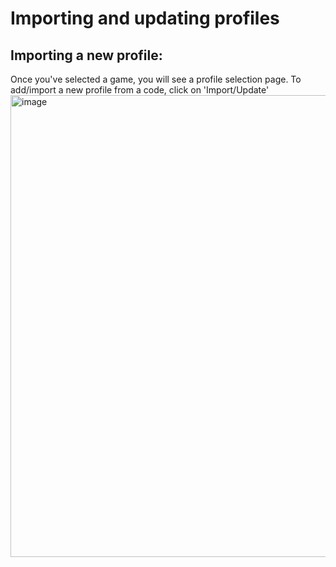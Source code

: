 # Importing and updating profiles

## Importing a new profile:

Once you've selected a game, you will see a profile selection page.
To add/import a new profile from a code, click on 'Import/Update'
<img width="1216" height="739" alt="image" src="https://github.com/user-attachments/assets/e886116c-d1bb-4cbd-85cd-83c3e13c6223" />
